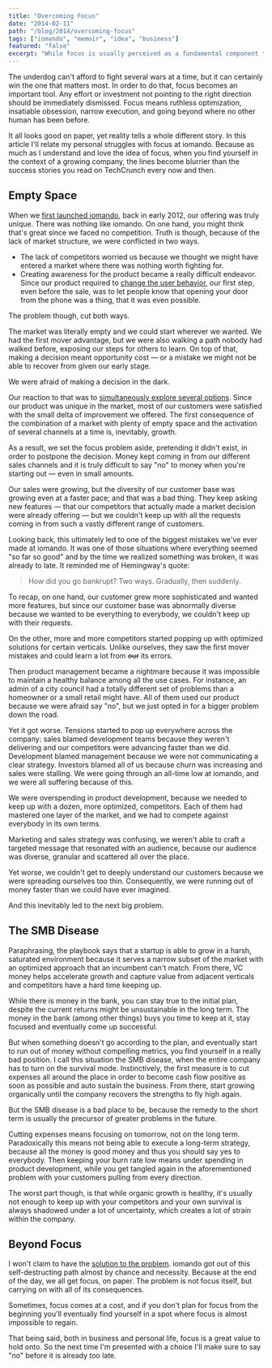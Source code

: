 ```yaml
---
title: "Overcoming Focus"
date: "2014-02-11"
path: "/blog/2014/overcoming-focus"
tags: ["iomando", "memoir", "idea", "business"]
featured: "false"
excerpt: "While focus is usually perceived as a fundamental component to build a sustainable business in the long-term, when in survival mode, focus might only contribute to wreck you down."
---
```


The underdog can't afford to fight several wars at a time, but it can certainly win the one that matters most. In order to do that, focus becomes an important tool. Any effort or investment not pointing to the right direction should be immediately dismissed. Focus means ruthless optimization, insatiable obsession, narrow execution, and going beyond where no other human has been before.

It all looks good on paper, yet reality tells a whole different story. In this article I'll relate my personal struggles with focus at iomando. Because as much as I understand and love the idea of focus, when you find yourself in the context of a growing company, the lines become blurrier than the success stories you read on TechCrunch every now and then.


## Empty Space
When we [first launched iomando](/blog/2013/iomando-10), back in early 2012, our offering was truly unique. There was nothing like iomando. On one hand, you might think that's great since we faced no competition. Truth is though, because of the lack of market structure, we were conflicted in two ways.

* The lack of competitors worried us because we thought we might have entered a market where there was nothing worth fighting for.
* Creating awareness for the product became a really difficult endeavor. Since our product required to [change the user behavior](/blog/2014/changing-behavior), our first step, even before the sale, was to let people know that opening your door from the phone was a thing, that it was even possible.

The problem though, cut both ways.

The market was literally empty and we could start wherever we wanted. We had the first mover advantage, but we were also walking a path nobody had walked before, exposing our steps for others to learn. On top of that, making a decision meant opportunity cost — or a mistake we might not be able to recover from given our early stage.

We were afraid of making a decision in the dark.

Our reaction to that was to [simultaneously explore several options](/blog/2014/discovering-as-you-go). Since our product was unique in the market, most of our customers were satisfied with the small delta of improvement we offered. The first consequence of the combination of a market with plenty of empty space and the activation of several channels at a time is, inevitably, growth.

As a result, we set the focus problem aside, pretending it didn't exist, in order to postpone the decision. Money kept coming in from our different sales channels and it is truly difficult to say "no" to money when you're starting out — even in small amounts.

Our sales were growing, but the diversity of our customer base was growing even at a faster pace; and that was a bad thing. They keep asking new features — that our competitors that actually made a market decision were already offering — but we couldn't keep up with all the requests coming in from such a vastly different range of customers.

Looking back, this ultimately led to one of the biggest mistakes we've ever made at iomando. It was one of those situations where everything seemed "so far so good" and by the time we realized something was broken, it was already to late. It reminded me of Hemingway's quote:

> How did you go bankrupt? Two ways. Gradually, then suddenly.

To recap, on one hand, our customer grew more sophisticated and wanted more features, but since our customer base was abnormally diverse because we wanted to be everything to everybody, we couldn't keep up with their requests.

On the other, more and more competitors started popping up with optimized solutions for certain verticals. Unlike ourselves, they saw the first mover mistakes and could learn a lot from ~~our~~ its errors.

Then product management became a nightmare because it was impossible to maintain a healthy balance among all the use cases. For instance, an admin of a city council had a totally different set of problems than a homeowner or a small retail might have. All of them used our product because we were afraid say "no", but we just opted in for a bigger problem down the road.

Yet it got worse. Tensions started to pop up everywhere across the company: sales blamed development teams because they weren't delivering and our competitors were advancing faster than we did. Development blamed management because we were not communicating a clear strategy. Investors blamed all of us because churn was increasing and sales were stalling. We were going through an all-time low at iomando, and we were all suffering because of this.

We were overspending in product development, because we needed to keep up with a dozen, more optimized, competitors. Each of them had mastered one layer of the market, and we had to compete against everybody in its own terms.

Marketing and sales strategy was confusing, we weren't able to craft a targeted message that resonated with an audience, because our audience was diverse, granular and scattered all over the place.

Yet worse, we couldn't get to deeply understand our customers because we were spreading ourselves too thin. Consequently, we were running out of money faster than we could have ever imagined.

And this inevitably led to the next big problem.


## The SMB Disease
Paraphrasing, the playbook says that a startup is able to grow in a harsh, saturated environment because it serves a narrow subset of the market with an optimized approach that an incumbent can't match. From there, VC money helps accelerate growth and capture value from adjacent verticals and competitors have a hard time keeping up.

While there is money in the bank, you can stay true to the initial plan, despite the current returns might be unsustainable in the long term. The money in the bank (among other things) buys you time to keep at it, stay focused and eventually come up successful.

But when something doesn't go according to the plan, and eventually start to run out of money without compelling metrics, you find yourself in a really bad position. I call this situation the SMB disease, when the entire company has to turn on the survival mode. Instinctively, the first measure is to cut expenses all around the place in order to become cash flow positive as soon as possible and auto sustain the business. From there, start growing organically until the company recovers the strengths to fly high again.

But the SMB disease is a bad place to be, because the remedy to the short term is usually the precursor of greater problems in the future.

Cutting expenses means focusing on tomorrow, not on the long term. Paradoxically this means not being able to execute a long-term strategy, because all the money is good money and thus you should say yes to everybody. Then keeping your burn rate low means under spending in product development, while you get tangled again in the aforementioned problem with your customers pulling from every direction.

The worst part though, is that while organic growth is healthy, it's usually not enough to keep up with your competitors and your own survival is always shadowed under a lot of uncertainty, which creates a lot of strain within the company.


## Beyond Focus
I won't claim to have the [solution to the problem](/blog/2014/iomando-business-model). iomando got out of this self-destructing path almost by chance and necessity. Because at the end of the day, we all get focus, on paper. The problem is not focus itself, but carrying on with all of its consequences.

Sometimes, focus comes at a cost, and if you don't plan for focus from the beginning you'll eventually find yourself in a spot where focus is almost impossible to regain.

That being said, both in business and personal life, focus is a great value to hold onto. So the next time I'm presented with a choice I'll make sure to say "no" before it is already too late.